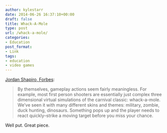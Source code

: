 ```yaml
---
author: kylestarr
date: 2014-06-26 16:37:10+00:00
draft: false
title: Whack-A-Mole
type: post
url: /whack-a-mole/
categories:
- Education
post_format:
- Link
tags:
- education
- video games
---
```


[Jordan Shapiro, Forbes](http://www.forbes.com/sites/jordanshapiro/2014/06/26/the-hidden-moral-messages-in-video-games/?ss=power-productivity/):


<blockquote>By themselves, gameplay actions seem fairly meaningless. For example, most first person shooters are essentially just complex three dimensional virtual simulations of the carnival classic: whack-a-mole. We’ve seen it with many different skins and themes: military, zombie, duck hunting, dinosaurs. Something pops up and the player needs to react quickly–strike a moving target before you miss your chance.</blockquote>


Well put. Great piece.
